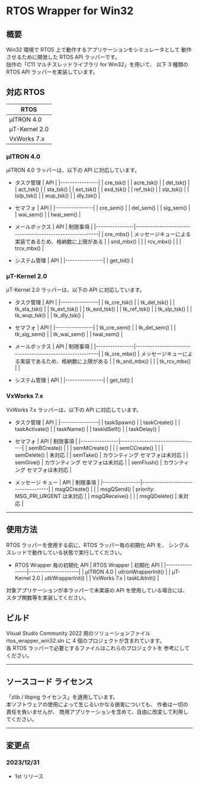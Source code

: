﻿# RTOS Wrapper for Win32

## 概要
Win32 環境で RTOS 上で動作するアプリケーションをシミュレータとして
動作させるために開発した RTOS API ラッパーです。  
拙作の「C11 マルチスレッドライブラリ for Win32」を用いて、
以下 3 種類の RTOS API ラッパーを実装しています。  

## 対応 RTOS

| RTOS           |
|----------------|
| μITRON 4.0     |
| μT-Kernel 2.0  |
| VxWorks 7.x    |


### μITRON 4.0
μITRON 4.0 ラッパーは、以下の API に対応しています。

* タスク管理
	| API            |
	|----------------|
	| cre_tsk()      |
	| acre_tsk()     |
	| del_tsk()      |
	| act_tsk()      |
	| sta_tsk()      |
	| ext_tsk()      |
	| exd_tsk()      |
	| ref_tsk()      |
	| slp_tsk()      |
	| tslp_tsk()     |
	| wup_tsk()      |
	| dly_tsk()      |

* セマフォ
	| API            |
	|----------------|
	| cre_sem()      |
	| del_sem()      |
	| sig_sem()      |
	| wai_sem()      |
	| twai_sem()     |

* メールボックス
	| API            | 制限事項                                                 |
	|----------------|----------------------------------------------------------|
	| cre_mbx()      | メッセージキューによる実装であるため、格納数に上限がある |
	| snd_mbx()      |                                                          |
	| rcv_mbx()      |                                                          |
	| trcv_mbx()     |

* システム管理
	| API            |
	|----------------|
	| get_tid()      |


### μT-Kernel 2.0
μT-Kernel 2.0 ラッパーは、以下の API に対応しています。

* タスク管理
	| API            |
	|----------------|
	| tk_cre_tsk()   |
	| tk_del_tsk()   |
	| tk_sta_tsk()   |
	| tk_ext_tsk()   |
	| tk_exd_tsk()   |
	| tk_ref_tsk()   |
	| tk_slp_tsk()   |
	| tk_wup_tsk()   |
	| tk_dly_tsk()   |

* セマフォ
	| API            |
	|----------------|
	| tk_cre_sem()   |
	| tk_del_sem()   |
	| tk_sig_sem()   |
	| tk_wai_sem()   |
	| twai_sem()     |

* メールボックス
	| API            | 制限事項                                                 |
	|----------------|----------------------------------------------------------|
	| tk_cre_mbx()   | メッセージキューによる実装であるため、格納数に上限がある |
	| tk_snd_mbx()   |                                                          |
	| tk_rcv_mbx()   |                                                          |

* システム管理
	| API            |
	|----------------|
	| get_tid()      |

### VxWorks 7.x
VxWorks 7.x ラッパーは、以下の API に対応しています。

* タスク管理
	| API            |
	|----------------|
	| taskSpawn()    |
	| taskCreate()   |
	| taskActivate() |
	| taskName()     |
	| taskIdSelf()   |
	| taskDelay()    |

* セマフォ
	| API            | 制限事項                        |
	|----------------|---------------------------------|
	| semBCreate()   |                                 |
	| semMCreate()   |                                 |
	| semCCreate()   |                                 |
	| semDelete()    | 未対応                          |
	| semTake()      | カウンティング セマフォは未対応 |
	| semGive()      | カウンティング セマフォは未対応 |
	| semFlush()     | カウンティング セマフォは未対応 |

* メッセージ キュー
	| API            | 制限事項                          |
	|----------------|-----------------------------------|
	| msgQCreate()   |                                   |
	| msgQSend()     | priority: MSG_PRI_URGENT は未対応 |
	| msgQReceive()  |                                   |
	| msgQDelete()   | 未対応                            |


---
## 使用方法
RTOS ラッパーを使用する前に、RTOS ラッパー毎の初期化 API を、
シングルスレッドで動作している状態で実行してください。  
* RTOS Wrapper 毎の初期化 API
	| RTOS Wrapper   | 初期化 API          |
	|----------------|---------------------|
	| μITRON 4.0     | uitronWrapperInit() |
	| μT-Kernel 2.0  | utkWrapperInit()    |
	| VxWorks 7.x    | taskLibInit()       |

対象アプリケーションが本ラッパーで未実装の API を使用している場合には、
スタブ関数等を実装してください。


## ビルド

Visual Studio Community 2022 用のソリューションファイル
rtos_wrapper_win32.sln に 4 個のプロジェクトが含まれています。  
各 RTOS ラッパーで必要とするファイルはこれらのプロジェクトを
参考にしてください。

---
## ソースコード ライセンス

「zlib / libpng ライセンス」を適用しています。  
本ソフトウェアの使用によって生じるいかなる損害についても、
作者は一切の責任を負いませんが、
商用アプリケーションを含めて、自由に改変して利用してください。  

---
## 変更点

### 2023/12/31
 * 1st リリース

